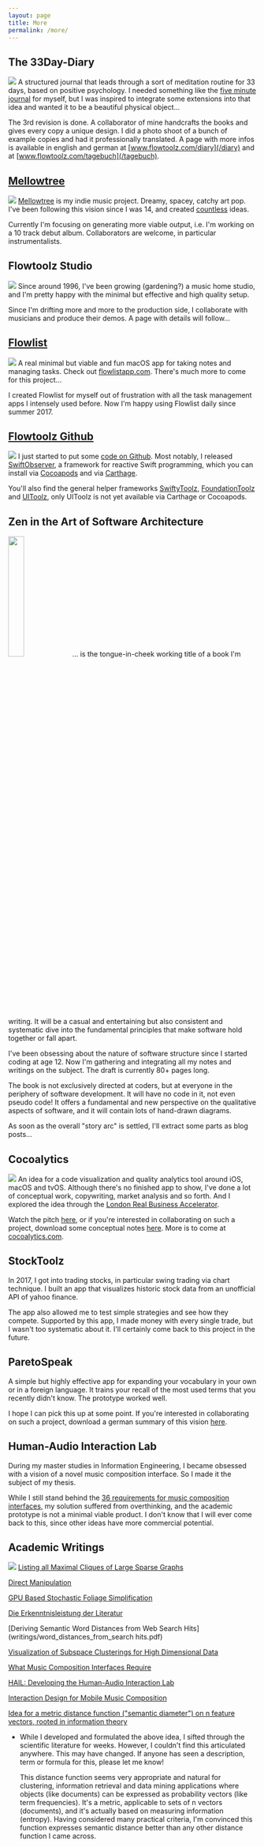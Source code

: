 ```yaml
---
layout: page
title: More
permalink: /more/
---
```


## The 33Day-Diary

<img src="diary.jpg" class="ft-more-project-image" /> A structured journal that leads through a sort of meditation routine for 33 days, based on positive psychology. I needed something like the [five minute journal](http://fiveminutejournal.com) for myself, but I was inspired to integrate some extensions into that idea and wanted it to be a beautiful physical object...

The 3rd revision is done. A collaborator of mine handcrafts the books and gives every copy a unique design. I did a photo shoot of a bunch of example copies and had it professionally translated. A page with more infos is available in english and german at [www.flowtoolz.com/diary](/diary) and at [www.flowtoolz.com/tagebuch](/tagebuch).

## [Mellowtree](https://www.facebook.com/mellowtreemusic/)

<img src="mellowtree.jpg" class="ft-more-project-image" /> [Mellowtree](https://www.facebook.com/mellowtreemusic/) is my indie music project. Dreamy, spacey, catchy art pop. I've been following this vision since I was 14, and created [countless](/2017/09/17/break-free-from-your-musical-baggage.html) ideas.

Currently I'm focusing on generating more viable output, i.e. I'm working on a 10 track debut album. Collaborators are welcome, in particular instrumentalists.

## Flowtoolz Studio

<img src="studio.jpg" class="ft-more-project-image" /> Since around 1996, I've been growing (gardening?) a music home studio, and I'm pretty happy with the minimal but effective and high quality setup.

Since I'm drifting more and more to the production side, I collaborate with musicians and produce their demos. A page with details will follow...

## [Flowlist](/flowlist)

<img src="flowlist.jpg" class="ft-more-project-image" /> A real minimal but viable and fun macOS app for taking notes and managing tasks. Check out [flowlistapp.com](/flowlist). There's much more to come for this project...

I created Flowlist for myself out of frustration with all the task management apps I intensely used before. Now I'm happy using Flowlist daily since summer 2017.

## [Flowtoolz Github](https://github.com/flowtoolz/)

<img src="/assets/simpleicons.org/github.svg" class="ft-more-project-image" /> I just started to put some [code on Github](https://github.com/flowtoolz/). Most notably, I released [SwiftObserver](https://github.com/flowtoolz/SwiftObserver), a framework for reactive Swift programming, which you can install via [Cocoapods](https://cocoapods.org) and via [Carthage](https://github.com/Carthage/Carthage).

You'll also find the general helper frameworks [SwiftyToolz](https://github.com/flowtoolz/SwiftyToolz), [FoundationToolz](https://github.com/flowtoolz/FoundationToolz) and [UIToolz](https://github.com/flowtoolz/UIToolz), only UIToolz is not yet available via Carthage or Cocoapods.

<div style="clear:left"></div>

## Zen in the Art of Software Architecture

<img src="software_architecture.jpg" class="ft-more-project-image" style="width:25%"/> ... is the tongue-in-cheek working title of a book I'm writing. It will be a casual and entertaining but also consistent and systematic dive into the fundamental principles that make software hold together or fall apart.

I've been obsessing about the nature of software structure since I started coding at age 12. Now I'm gathering and integrating all my notes and writings on the subject. The draft is currently 80+ pages long.

The book is not exclusively directed at coders, but at everyone in the periphery of software development. It will have no code in it, not even pseudo code! It offers a fundamental and new perspective on the qualitative aspects of software, and it will contain lots of hand-drawn diagrams.

As soon as the overall "story arc" is settled, I'll extract some parts as blog posts...

## Cocoalytics

<img src="/cocoalytics/logo.jpg" class="ft-more-project-image" /> An idea for a code visualization and quality analytics tool around iOS, macOS and tvOS. Although there's no finished app to show, I've done a lot of conceptual work, copywriting, market analysis and so forth. And I explored the idea through the <a href="/2016/05/15/london-real-business-accelerator.html">London Real Business Accelerator</a>.

Watch the pitch [here](/2016/01/03/cocoalytics-pitch.html), or if you're interested in collaborating on such a project, download some conceptual notes [here](https://bitbucket.org/flowtoolz/cocoalytics/raw/ef819c6af7d74285481bfb7779c57c56b92be670/Strategy/cocoalytics_strategy.pdf). More is to come at [cocoalytics.com](http://cocoalytics.com).

## StockToolz

In 2017, I got into trading stocks, in particular swing trading via chart technique. I built an app that visualizes historic stock data from an unofficial API of yahoo finance.

The app also allowed me to test simple strategies and see how they compete. Supported by this app, I made money with every single trade, but I wasn't too systematic about it. I'll certainly come back to this project in the future.

## ParetoSpeak

A simple but highly effective app for expanding your vocabulary in your own or in a foreign language. It trains your recall of the most used terms that you recently didn't know. The prototype worked well.

I hope I can pick this up at some point. If you're interested in collaborating on such a project, download a german summary of this vision [here](https://bitbucket.org/flowtoolz/paretospeak/raw/6817549bd8a75c04097d1092b612f032a593d798/Design/PS_Design_Document.pdf).

## Human-Audio Interaction Lab

During my master studies in Information Engineering, I became obsessed with a vision of a novel music composition interface. So I made it the subject of my thesis.

While I still stand behind the [36 requirements for music composition interfaces](writings/what_music_composition_interfaces_require.pdf), my solution suffered from overthinking, and the academic prototype is not a minimal viable product. I don't know that I will ever come back to this, since other ideas have more commercial potential.

## Academic Writings

<img src="university.png" class="ft-more-project-image" /> [Listing all Maximal Cliques of Large Sparse Graphs](writings/maximal_cliques.pdf)

[Direct Manipulation](writings/direct_manipulation.pdf)

[GPU Based Stochastic Foliage Simplification](writings/gpu_based_stochastic_foliage_simplification.pdf)

[Die Erkenntnisleistung der Literatur](writings/die_erkenntnisleistung_der_literatur.pdf)

[Deriving Semantic Word Distances from Web Search Hits](writings/word_distances_from_search hits.pdf)

[Visualization of Subspace Clusterings for High Dimensional Data](writings/visualization_of_subspace_clusterings_for_high_dimensional_data.pdf)

[What Music Composition Interfaces Require](writings/what_music_composition_interfaces_require.pdf)

[HAIL: Developing the Human-Audio Interaction Lab](writings/human_audio_interaction_lab.pdf)

[Interaction Design for Mobile Music Composition](writings/interaction_design_for_mobile_music_composition.pdf)

[Idea for a metric distance function ("semantic diameter") on n feature vectors, rooted in information theory](writings/metric_distance_function_idea.pdf)

   - While I developed and formulated the above idea, I sifted through the scientific literature for weeks. However, I couldn't find this articulated anywhere. This may have changed. If anyone has seen a description, term or formula for this, please let me know!

      This distance function seems very appropriate and natural for clustering, information retrieval and data mining applications where objects (like documents) can be expressed as probability vectors (like term frequencies). It's a metric, applicable to sets of n vectors (documents), and it's actually based on measuring information (entropy). Having considered many practical criteria, I'm convinced this function expresses semantic distance better than any other distance function I came across.
